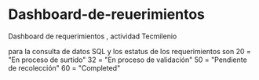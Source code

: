 # Dashboard-de-reuerimientos
Dashboard de requerimientos , actividad Tecmilenio

para la consulta de datos SQL y los estatus de los requerimientos son 
20 = "En proceso de surtido"
32 = "En proceso de validación"
50 = "Pendiente de recolección"
60 = "Completed"
